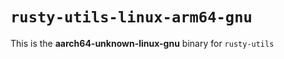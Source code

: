 # `rusty-utils-linux-arm64-gnu`

This is the **aarch64-unknown-linux-gnu** binary for `rusty-utils`
